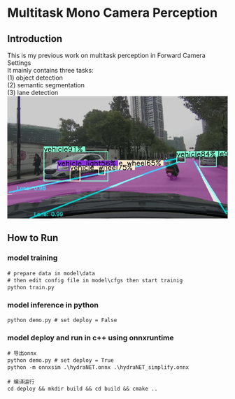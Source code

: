 # Multitask Mono Camera Perception
## Introduction
This is my previous work on multitask perception in Forward Camera Settings\
It mainly contains three tasks:  
(1) object detection  
(2) semantic segmentation  
(3) lane detection
 ![](assets/00bf33353949eb1073bebe6e42551fb5.jpg)


## How to Run
### model training
```shell
# prepare data in model\data
# then edit config file in model\cfgs then start trainig
python train.py 
```
### model inference in python
```shell
python demo.py # set deploy = False
```

### model deploy and run in c++ using onnxruntime
```shell
# 导出onnx
python demo.py # set deploy = True
python -m onnxsim .\hydraNET.onnx .\hydraNET_simplify.onnx

# 编译运行
cd deploy && mkdir build && cd build && cmake ..
```



